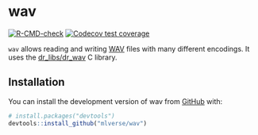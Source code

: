 
# wav

<!-- badges: start -->
[![R-CMD-check](https://github.com/mlverse/wav/actions/workflows/R-CMD-check.yaml/badge.svg)](https://github.com/mlverse/wav/actions/workflows/R-CMD-check.yaml)
[![Codecov test coverage](https://codecov.io/gh/mlverse/wav/branch/main/graph/badge.svg)](https://app.codecov.io/gh/mlverse/wav?branch=main)
<!-- badges: end -->

`wav` allows reading and writing [WAV](https://en.wikipedia.org/wiki/WAV) files with
many different encodings. It uses  the [dr_libs/dr_wav](https://github.com/mackron/dr_libs)
C library.

## Installation

You can install the development version of wav from [GitHub](https://github.com/) with:

``` r
# install.packages("devtools")
devtools::install_github("mlverse/wav")
```


